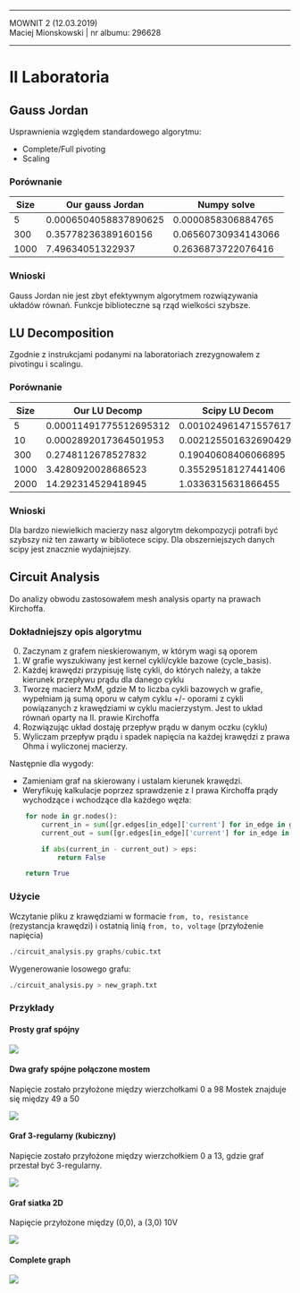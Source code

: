<hr>
MOWNIT 2 (12.03.2019)<br>
Maciej Mionskowski | nr albumu: 296628
<hr>

# II Laboratoria

## Gauss Jordan

Usprawnienia względem standardowego algorytmu:

- Complete/Full pivoting
- Scaling

### Porównanie

Size | Our gauss Jordan | Numpy solve
---|---|---
5 | 0.0006504058837890625 | 0.0000858306884765
300 | 0.35778236389160156 | 0.06560730934143066
1000 | 7.49634051322937 |   0.2636873722076416

### Wnioski

Gauss Jordan nie jest zbyt efektywnym algorytmem rozwiązywania układów równań.
Funkcje biblioteczne są rząd wielkości szybsze.

## LU Decomposition

Zgodnie z instrukcjami podanymi na laboratoriach zrezygnowałem z pivotingu i scalingu.

### Porównanie

Size | Our LU Decomp | Scipy LU Decom
---|---|---
5 | 0.00011491775512695312 | 0.0010249614715576173
10 | 0.0002892017364501953 | 0.0021255016326904297
300 | 0.2748112678527832 | 0.19040608406066895
1000 | 3.4280920028686523 | 0.35529518127441406
2000 | 14.292314529418945 | 1.0336315631866455

### Wnioski

Dla bardzo niewielkich macierzy nasz algorytm dekompozycji potrafi być szybszy niż ten zawarty w bibliotece scipy.
Dla obszerniejszych danych scipy jest znacznie wydajniejszy.

## Circuit Analysis

Do analizy obwodu zastosowałem mesh analysis oparty na prawach Kirchoffa.

### Dokładniejszy opis algorytmu

0. Zaczynam z grafem nieskierowanym, w którym wagi są oporem
1. W grafie wyszukiwany jest kernel cykli/cykle bazowe (cycle_basis).
2. Każdej krawędzi przypisuję listę cykli, do których należy, a także kierunek przepływu prądu dla danego cyklu
3. Tworzę macierz MxM, gdzie M to liczba cykli bazowych w grafie, wypełniam ją sumą oporu w całym cyklu +/- oporami z cykli powiązanych z krawędziami w cyklu macierzystym. 
Jest to układ równań oparty na II. prawie Kirchoffa
4. Rozwiązując układ dostaję przepływ prądu w danym oczku (cyklu)
5. Wyliczam przepływ prądu i spadek napięcia na każdej krawędzi z prawa Ohma i wyliczonej macierzy.

Następnie dla wygody:
- Zamieniam graf na skierowany i ustalam kierunek krawędzi.
- Weryfikuję kalkulacje poprzez sprawdzenie z I prawa Kirchoffa prądy wychodzące i wchodzące dla każdego węzła:
```python
    for node in gr.nodes():
        current_in = sum([gr.edges[in_edge]['current'] for in_edge in gr.in_edges(node)])
        current_out = sum([gr.edges[in_edge]['current'] for in_edge in gr.out_edges(node)])

        if abs(current_in - current_out) > eps:
            return False

    return True
```

### Użycie

Wczytanie pliku z krawędziami w formacie `from, to, resistance` (rezystancja krawędzi)
i ostatnią linią `from, to, voltage` (przyłożenie napięcia)
```python
./circuit_analysis.py graphs/cubic.txt
```

Wygenerowanie losowego grafu:
```python
./circuit_analysis.py > new_graph.txt
```

### Przykłady

#### Prosty graf spójny

![](graphs/simple.png)

#### Dwa grafy spójne połączone mostem
Napięcie zostało przyłożone między wierzchołkami 0 a 98
Mostek znajduje się między 49 a 50

![](graphs/bridge-disjoint.png)

#### Graf 3-regularny (kubiczny)

Napięcie zostało przyłożone między wierzchołkiem 0 a 13, gdzie graf przestał być 3-regularny.

![](graphs/cubic.png)

#### Graf siatka 2D

Napięcie przyłożone między (0,0), a (3,0) 10V

![](graphs/mesh-2d.png)


#### Complete graph

![](graphs/another-complete.png)